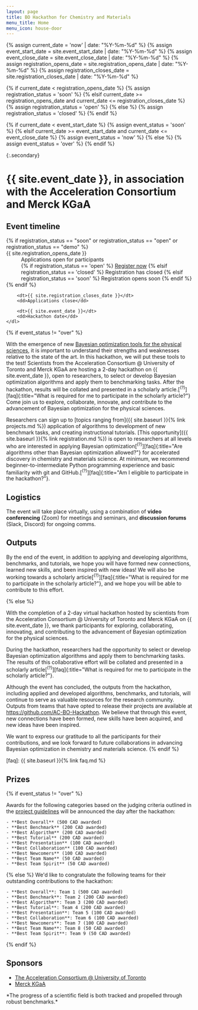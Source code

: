 ```yaml
---
layout: page
title: BO Hackathon for Chemistry and Materials
menu_title: Home
menu_icon: house-door
---
```

{% assign current_date = 'now' | date: "%Y-%m-%d" %}
{% assign event_start_date = site.event_start_date | date: "%Y-%m-%d" %}
{% assign event_close_date = site.event_close_date | date: "%Y-%m-%d" %}
{% assign registration_opens_date = site.registration_opens_date | date: "%Y-%m-%d" %}
{% assign registration_closes_date = site.registration_closes_date | date: "%Y-%m-%d" %}

{% if current_date < registration_opens_date %}
    {% assign registration_status = 'soon' %}
{% elsif current_date >= registration_opens_date and current_date <= registration_closes_date %}
    {% assign registration_status = 'open' %}
{% else %}
    {% assign registration_status = 'closed' %}
{% endif %}

{% if current_date < event_start_date %}
    {% assign event_status = 'soon' %}
{% elsif current_date >= event_start_date and current_date <= event_close_date %}
    {% assign event_status = 'now' %}
{% else %}
    {% assign event_status = 'over' %}
{% endif %}

{:.secondary}
# {{ site.event_date }}, in association with the Acceleration Consortium and Merck KGaA

<div class="aside">
    <h2><i class="bi bi-calendar3"></i> Event timeline</h2>
    <dl>
        {% if registration_status == "soon" or registration_status == "open" or registration_status == "demo" %}
            <dt>{{ site.registration_opens_date }}</dt>
            <dd>
                Applications open for participants<br>
                {% if registration_status == 'open' %}
                    <a href="{{ site.baseurl }}{% link registration.md %}" class="btn">Register now</a>
                {% elsif registration_status == 'closed' %}
                    <a class="btn disabled">Registration has closed</a>
                {% elsif registration_status == 'soon' %}
                    <a class="btn disabled">Registration opens soon</a>
                {% endif %}
            </dd>
        {% endif %}

        <dt>{{ site.registration_closes_date }}</dt>
        <dd>Applications close</dd>

        <dt>{{ site.event_date }}</dt>
        <dd>Hackathon date</dd>
    </dl>
</div>

{% if event_status != "over" %}

With the emergence of new [Bayesian optimization tools for the physical sciences](https://chat.openai.com/share/ac610758-2ac8-4b38-8dd5-25e6c46ad2a6), it is important to understand their strengths and weaknesses relative to the state of the art. In this hackathon, we will put these tools to the test! Scientists from the Acceleration Consortium @ University of Toronto and Merck KGaA are hosting a 2-day hackathon on
{{ site.event_date }}, open to researchers, to select or develop Bayesian optimization algorithms and apply them to benchmarking tasks. After the hackathon, results will be collated and presented in a scholarly article.[<sup>(?)</sup>][faq]{:title="What is required for me to participate in the scholarly article?"} Come join us to explore, collaborate, innovate, and contribute to the advancement of Bayesian optimization for the physical sciences.

Researchers can sign up to [topics ranging from]({{ site.baseurl }}{% link projects.md %})
application of algorithms to development of new benchmark tasks, and creating instructional tutorials. [This opportunity]({{ site.baseurl }}{% link registration.md %})
is open to researchers at all levels who are interested in applying Bayesian optimization[<sup>(?)</sup>][faq]{:title="Are algorithms other than Bayesian optimization allowed?"} for accelerated discovery in chemistry and materials science. At minimum, we recommend beginner-to-intermediate Python programming experience and basic familiarity with git and GitHub.[<sup>(?)</sup>][faq]{:title="Am I eligible to participate in the hackathon?"}.

## Logistics

The event will take place virtually, using a combination of **video
conferencing** (Zoom) for meetings and seminars, and **discussion forums**
(Slack, Discord) for ongoing comms.

## Outputs

By the end of the event, in addition to applying and developing algorithms, benchmarks, and tutorials, we hope you will have formed new connections, learned new skills, and been inspired with new ideas! We will also be working towards a scholarly article[<sup>(?)</sup>][faq]{:title="What is required for me to participate in the scholarly article?"}, and we hope you will be able to contribute to this effort.

{% else %}

With the completion of a 2-day virtual hackathon hosted by scientists from the Acceleration Consortium @ University of Toronto and Merck KGaA on {{ site.event_date }}, we thank participants for exploring, collaborating, innovating, and contributing to the advancement of Bayesian optimization for the physical sciences.

During the hackathon, researchers had the opportunity to select or develop Bayesian optimization algorithms and apply them to benchmarking tasks. The results of this collaborative effort will be collated and presented in a scholarly article[<sup>(?)</sup>][faq]{:title="What is required for me to participate in the scholarly article?"}.

Although the event has concluded, the outputs from the hackathon, including applied and developed algorithms, benchmarks, and tutorials, will continue to serve as valuable resources for the research community. Outputs from teams that have opted to release their projects are available at https://github.com/AC-BO-Hackathon. We believe that through this event, new connections have been formed, new skills have been acquired, and new ideas have been inspired.

We want to express our gratitude to all the participants for their contributions, and we look forward to future collaborations in advancing Bayesian optimization in chemistry and materials science.
{% endif %}

[faq]: {{ site.baseurl }}{% link faq.md %}

## Prizes

{% if event_status != "over" %}

Awards for the following categories based on the judging criteria outlined in the [project guidelines](projects.md) will be announced the day after the hackathon:

```{todo}
- **Best Overall** (500 CAD awarded)
- **Best Benchmark** (200 CAD awarded)
- **Best Algorithm** (200 CAD awarded)
- **Best Tutorial** (200 CAD awarded)
- **Best Presentation** (100 CAD awarded)
- **Best Collaboration** (100 CAD awarded)
- **Best Newcomers** (100 CAD awarded)
- **Best Team Name** (50 CAD awarded)
- **Best Team Spirit** (50 CAD awarded)
```

{% else %}
We'd like to congratulate the following teams for their outstanding contributions to the hackathon:

```{todo}
- **Best Overall**: Team 1 (500 CAD awarded)
- **Best Benchmark**: Team 2 (200 CAD awarded)
- **Best Algorithm**: Team 3 (200 CAD awarded)
- **Best Tutorial**: Team 4 (200 CAD awarded)
- **Best Presentation**: Team 5 (100 CAD awarded)
- **Best Collaboration**: Team 6 (100 CAD awarded)
- **Best Newcomers**: Team 7 (100 CAD awarded)
- **Best Team Name**: Team 8 (50 CAD awarded)
- **Best Team Spirit**: Team 9 (50 CAD awarded)
```
{% endif %}

## Sponsors 

- [The Acceleration Consortium @ University of Toronto](https://acceleration.utoronto.ca/)
- [Merck KGaA](https://www.emdgroup.com/en)

<footer class="lead">
*The progress of a scientific field is both tracked and propelled through robust benchmarks.*
</footer>